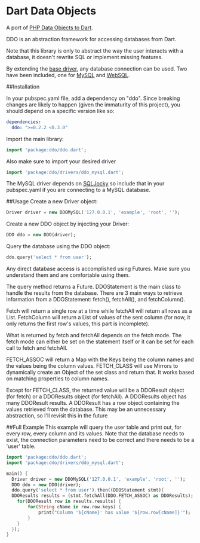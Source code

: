 Dart Data Objects
========

A port of [PHP Data Objects to Dart](http://php.net/pdo).

DDO is an abstraction framework for accessing databases from Dart.

Note that this library is only to abstract the way the user interacts with a database, it doesn't rewrite SQL or implement missing features.

By extending the [base driver](lib/drivers/driver.dart), any database connection can be used. Two have been included, one for [MySQL](lib/drivers/ddo_mysql.dart) and [WebSQL](lib/drivers/ddo_websql.dart).

##Installation

In your pubspec.yaml file, add a dependency on "ddo". Since breaking changes are likely to happen (given the immaturity of this project), you should depend on a specific version like so:
````Yaml
dependencies:
  ddo: ">=0.2.2 <0.3.0"
````

Import the main library:
````Dart
import 'package:ddo/ddo.dart';
````

Also make sure to import your desired driver
````Dart
import 'package:ddo/drivers/ddo_mysql.dart';
````
The MySQL driver depends on [SQLJocky](https://github.com/jamesots/sqljocky) so include that in your pubspec.yaml if you are connecting to a MySQL database.

##Usage
Create a new Driver object:
````Dart
Driver driver = new DDOMySQL('127.0.0.1', 'example', 'root', '');
````

Create a new DDO object by injecting your Driver:
````Dart
DDO ddo = new DDO(driver);
````

Query the database using the DDO object:
````Dart
ddo.query('select * from user');
````

Any direct database access is accomplished using Futures. Make sure you understand them and are comfortable using them.

The query method returns a Future<DDOStatement>. DDOStatement is the main class to handle the results from the database. There are 3 main ways to retrieve information from a DDOStatement: fetch(), fetchAll(), and fetchColumn().

Fetch will return a single row at a time while fetchAll will return all rows as a List. FetchColumn will return a List of values of the sent column (for now, it only returns the first row's values, this part is incomplete). 

What is returned by fetch and fetchAll depends on the fetch mode. The fetch mode can either be set on the statement itself or it can be set for each call to fetch and fetchAll.

FETCH_ASSOC will return a Map with the Keys being the column names and the values being the column values. FETCH_CLASS will use Mirrors to dynamically create an Object of the set class and return that. It works based on matching properties to column names.

Except for FETCH_CLASS, the returned value will be a DDOResult object (for fetch) or a DDOResults object (for fetchAll). A DDOResults object has many DDOResult results. A DDOResult has a row object containing the values retrieved from the database. This may be an unnecessary abstraction, so I'll revisit this in the future

##Full Example
This example will query the user table and print out, for every row, every column and its values. Note that the database needs to exist, the connection parameters need to be correct and there needs to be a 'user' table.

````Dart
import 'package:ddo/ddo.dart';
import 'package:ddo/drivers/ddo_mysql.dart';

main() {
  Driver driver = new DDOMySQL('127.0.0.1', 'example', 'root', '');
  DDO ddo = new DDO(driver);
  ddo.query('select * from user').then((DDOStatement stmt){
  DDOResults results = (stmt.fetchAll(DDO.FETCH_ASSOC) as DDOResults);
    for(DDOResult row in results.results) {
    	for(String cName in row.row.keys) {
    		print("Column '${cName}' has value '${row.row[cName]}'");
    	}
    }
  });
}
````


